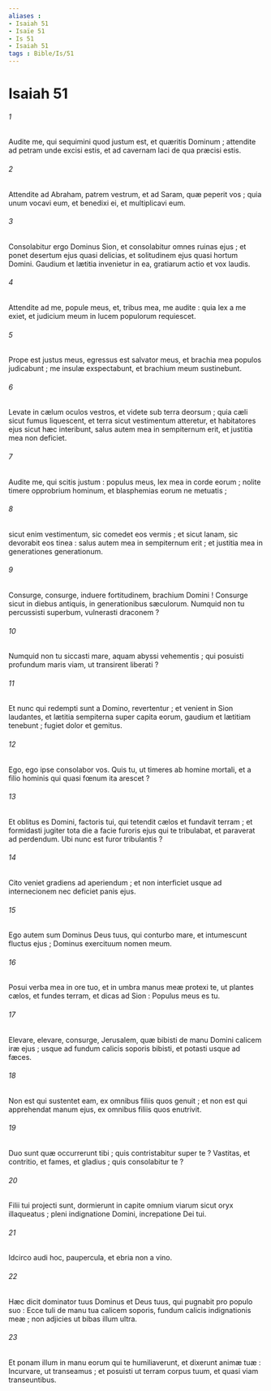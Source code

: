 ```yaml
---
aliases : 
- Isaiah 51
- Isaïe 51
- Is 51
- Isaiah 51
tags : Bible/Is/51
---
```


# Isaiah 51

###### 1
Audite me, qui sequimini quod justum est, et quæritis Dominum ; attendite ad petram unde excisi estis, et ad cavernam laci de qua præcisi estis.
###### 2
Attendite ad Abraham, patrem vestrum, et ad Saram, quæ peperit vos ; quia unum vocavi eum, et benedixi ei, et multiplicavi eum.
###### 3
Consolabitur ergo Dominus Sion, et consolabitur omnes ruinas ejus ; et ponet desertum ejus quasi delicias, et solitudinem ejus quasi hortum Domini. Gaudium et lætitia invenietur in ea, gratiarum actio et vox laudis.
###### 4
Attendite ad me, popule meus, et, tribus mea, me audite : quia lex a me exiet, et judicium meum in lucem populorum requiescet.
###### 5
Prope est justus meus, egressus est salvator meus, et brachia mea populos judicabunt ; me insulæ exspectabunt, et brachium meum sustinebunt.
###### 6
Levate in cælum oculos vestros, et videte sub terra deorsum ; quia cæli sicut fumus liquescent, et terra sicut vestimentum atteretur, et habitatores ejus sicut hæc interibunt, salus autem mea in sempiternum erit, et justitia mea non deficiet.
###### 7
Audite me, qui scitis justum : populus meus, lex mea in corde eorum ; nolite timere opprobrium hominum, et blasphemias eorum ne metuatis ;
###### 8
sicut enim vestimentum, sic comedet eos vermis ; et sicut lanam, sic devorabit eos tinea : salus autem mea in sempiternum erit ; et justitia mea in generationes generationum.
###### 9
Consurge, consurge, induere fortitudinem, brachium Domini ! Consurge sicut in diebus antiquis, in generationibus sæculorum. Numquid non tu percussisti superbum, vulnerasti draconem ?
###### 10
Numquid non tu siccasti mare, aquam abyssi vehementis ; qui posuisti profundum maris viam, ut transirent liberati ?
###### 11
Et nunc qui redempti sunt a Domino, revertentur ; et venient in Sion laudantes, et lætitia sempiterna super capita eorum, gaudium et lætitiam tenebunt ; fugiet dolor et gemitus.
###### 12
Ego, ego ipse consolabor vos. Quis tu, ut timeres ab homine mortali, et a filio hominis qui quasi fœnum ita arescet ?
###### 13
Et oblitus es Domini, factoris tui, qui tetendit cælos et fundavit terram ; et formidasti jugiter tota die a facie furoris ejus qui te tribulabat, et paraverat ad perdendum. Ubi nunc est furor tribulantis ?
###### 14
Cito veniet gradiens ad aperiendum ; et non interficiet usque ad internecionem nec deficiet panis ejus.
###### 15
Ego autem sum Dominus Deus tuus, qui conturbo mare, et intumescunt fluctus ejus ; Dominus exercituum nomen meum.
###### 16
Posui verba mea in ore tuo, et in umbra manus meæ protexi te, ut plantes cælos, et fundes terram, et dicas ad Sion : Populus meus es tu.
###### 17
Elevare, elevare, consurge, Jerusalem, quæ bibisti de manu Domini calicem iræ ejus ; usque ad fundum calicis soporis bibisti, et potasti usque ad fæces.
###### 18
Non est qui sustentet eam, ex omnibus filiis quos genuit ; et non est qui apprehendat manum ejus, ex omnibus filiis quos enutrivit.
###### 19
Duo sunt quæ occurrerunt tibi ; quis contristabitur super te ? Vastitas, et contritio, et fames, et gladius ; quis consolabitur te ?
###### 20
Filii tui projecti sunt, dormierunt in capite omnium viarum sicut oryx illaqueatus ; pleni indignatione Domini, increpatione Dei tui.
###### 21
Idcirco audi hoc, paupercula, et ebria non a vino.
###### 22
Hæc dicit dominator tuus Dominus et Deus tuus, qui pugnabit pro populo suo : Ecce tuli de manu tua calicem soporis, fundum calicis indignationis meæ ; non adjicies ut bibas illum ultra.
###### 23
Et ponam illum in manu eorum qui te humiliaverunt, et dixerunt animæ tuæ : Incurvare, ut transeamus ; et posuisti ut terram corpus tuum, et quasi viam transeuntibus.
